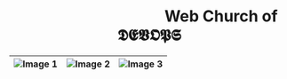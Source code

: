 <h1 style="text-align: center;">
  &nbsp;&nbsp;&nbsp;&nbsp;&nbsp;&nbsp;&nbsp;&nbsp;&nbsp;&nbsp;&nbsp;&nbsp;&nbsp;&nbsp;&nbsp;&nbsp;&nbsp;&nbsp;&nbsp;&nbsp;&nbsp;&nbsp;&nbsp;&nbsp;&nbsp;&nbsp;&nbsp;&nbsp;&nbsp;&nbsp;&nbsp;&nbsp;&nbsp;&nbsp;&nbsp;&nbsp;&nbsp;&nbsp;&nbsp;Web Church of 𝕯𝕰𝖁𝕺𝕻𝕾
</h1>

| ![Image 1](https://i.giphy.com/media/v1.Y2lkPTc5MGI3NjExdWZmbGExNTZiaHkwbm5vMHkwZzgycjUydzM0Y2tveTFscG52N3dvNyZlcD12MV9pbnRlcm5hbF9naWZfYnlfaWQmY3Q9Zw/l3vRaMbNi0fzjUnMQ/giphy.gif) | ![Image 2](https://i.giphy.com/media/v1.Y2lkPTc5MGI3NjExbmg5NnFmbDRuenN0emYzNzMzbWt5cng4aHFtaWVlYzZtYnBmcW53NyZlcD12MV9pbnRlcm5hbF9naWZfYnlfaWQmY3Q9Zw/3oEduFEnhhnQh5ty2Q/giphy.gif) | ![Image 3](https://i.giphy.com/media/v1.Y2lkPTc5MGI3NjExOWtrZGZjOHFqYTNxYzcxdWN1aWJud253MnBiYW5zYTNkazR3MXQ0ciZlcD12MV9pbnRlcm5hbF9naWZfYnlfaWQmY3Q9Zw/l41YzYvvlEfzTnAm4/giphy.gif) |
| -------------------------------------------- | --------------------------------------------- | --------------------------------------------- |


